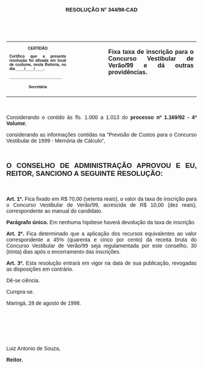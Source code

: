 <BODY>

<B><FONT FACE="Arial"><P ALIGN="CENTER"></P>
<P ALIGN="CENTER">RESOLU&Ccedil;&Atilde;O  N° 344/98-CAD</P>
<P ALIGN="JUSTIFY"></P>
<P ALIGN="JUSTIFY">&nbsp;</P>
</B><P ALIGN="JUSTIFY">&nbsp;</P></FONT>
<TABLE CELLSPACING=0 BORDER=0 CELLPADDING=7 WIDTH=596>
<TR><TD WIDTH="33%" VALIGN="TOP">
<B><FONT FACE="Arial" SIZE=1><P ALIGN="CENTER">CERTID&Atilde;O</P>
<P ALIGN="JUSTIFY">   Certifico que a presente resolu&ccedil;&atilde;o foi afixada em local de costume, nesta Reitoria, no dia ____/____/____.</P>
<P ALIGN="JUSTIFY"></P>
<P ALIGN="JUSTIFY">_________________________</P>
<P ALIGN="CENTER">Secret&aacute;ria</B></FONT></TD>
<TD WIDTH="19%" VALIGN="TOP">&nbsp;</TD>
<TD WIDTH="48%" VALIGN="TOP">
<B><FONT FACE="Arial"><P ALIGN="JUSTIFY">Fixa taxa de inscri&ccedil;&atilde;o para o Concurso Vestibular de Ver&atilde;o/99 e d&aacute; outras provid&ecirc;ncias.</B></FONT></TD>
</TR>
</TABLE>

<FONT FACE="Arial"><P ALIGN="JUSTIFY"></P>
<P ALIGN="JUSTIFY">&nbsp;</P>
<P ALIGN="JUSTIFY">&#9;Considerando o contido &agrave;s fls. 1.000 a 1.013 do <B>processo nº 1.169/92 - 4º Volume</B>;</P>
<P ALIGN="JUSTIFY">&#9;considerando as informa&ccedil;&otilde;es contidas na &quot;Previs&atilde;o de Custos para o Concurso Vestibular de 1999 - Mem&oacute;ria de C&aacute;lculo&quot;,</P>
<B><P ALIGN="JUSTIFY"></P>
<P ALIGN="JUSTIFY">&nbsp;</P>
</FONT><FONT FACE="Arial" SIZE=4><P ALIGN="JUSTIFY">O CONSELHO DE ADMINISTRA&Ccedil;&Atilde;O APROVOU E EU, REITOR, SANCIONO A SEGUINTE RESOLU&Ccedil;&Atilde;O:</P>
</FONT><FONT FACE="Arial"><P ALIGN="JUSTIFY"></P>
<P ALIGN="JUSTIFY">&nbsp;</P>
<P ALIGN="JUSTIFY">&#9;Art. 1º.</B> Fica fixado em R$ 70,00 (setenta reais), o valor da taxa de inscri&ccedil;&atilde;o para o Concurso Vestibular de Ver&atilde;o/99, acrescida de R$ 10,00 (dez reais), correspondente ao manual do candidato.</P>
<P ALIGN="JUSTIFY">&#9;<B>Par&aacute;grafo &uacute;nico.</B> Em nenhuma hip&oacute;tese haver&aacute; devolu&ccedil;&atilde;o da taxa de inscri&ccedil;&atilde;o.</P>
<P ALIGN="JUSTIFY">&#9;<B>Art. 2º.</B> Fica determinado que a aplica&ccedil;&atilde;o dos recursos equivalentes ao valor correspondente a 45% (quarenta e cinco por cento) da receita bruta do Concurso Vestibular de Ver&atilde;o/99 seja regulamentada por este conselho, 30 (trinta) dias ap&oacute;s o encerramento das inscri&ccedil;&otilde;es.</P>
<P ALIGN="JUSTIFY">&#9;<B>Art. 3º.</B> Esta resolu&ccedil;&atilde;o entrar&aacute; em vigor na data de sua publica&ccedil;&atilde;o, revogadas as disposi&ccedil;&otilde;es em contr&aacute;rio.</P>
<P ALIGN="JUSTIFY">&#9;D&ecirc;-se ci&ecirc;ncia.</P>
<P ALIGN="JUSTIFY">&#9;Cumpra-se.</P>
<P ALIGN="JUSTIFY"></P>
<P ALIGN="JUSTIFY">&#9;&#9;&#9;&#9;&#9;&#9;Maring&aacute;, 28 de agosto de 1998.</P>
<P ALIGN="JUSTIFY"></P>
<P ALIGN="JUSTIFY">&nbsp;</P>
<P ALIGN="JUSTIFY">&nbsp;</P>
<P ALIGN="JUSTIFY">&nbsp;</P>
<P ALIGN="JUSTIFY">&#9;&#9;&#9;&#9;&#9;&#9;Luiz Antonio de Souza,</P>
<P ALIGN="JUSTIFY">&#9;&#9;&#9;&#9;&#9;&#9;<B>Reitor.</P>
</B></FONT><FONT SIZE=2></FONT></BODY>
